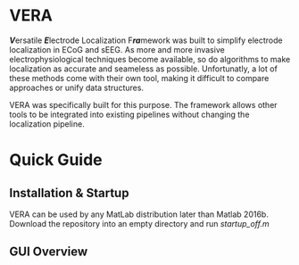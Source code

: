 # VERA
***V***ersatile ***E***lectrode Localization F***ra***mework was built to simplify electrode localization in ECoG and sEEG. As more and more invasive electrophysiological techniques become available, so do algorithms to make localization as accurate and seameless as possible. Unfortunatly, a lot of these methods come with their own tool, making it difficult to compare approaches or unify data structures.

VERA was specifically built for this purpose. The framework allows other tools to be integrated into existing pipelines without changing the localization pipeline.

# Quick Guide
## Installation & Startup
VERA can be used by any MatLab distribution later than Matlab 2016b. Download the repository into an empty directory and run *startup_off.m*

## GUI Overview


